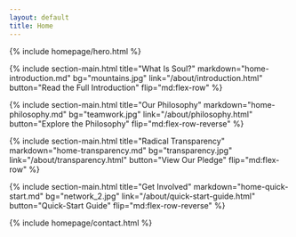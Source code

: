 ```yaml
---
layout: default
title: Home
---
```


{% include homepage/hero.html %}

{% include section-main.html
   title="What Is Soul?"
   markdown="home-introduction.md"
   bg="mountains.jpg"
   link="/about/introduction.html"
   button="Read the Full Introduction"
   flip="md:flex-row" 
%}

{% include section-main.html
   title="Our Philosophy"
   markdown="home-philosophy.md"
   bg="teamwork.jpg"
   link="/about/philosophy.html"
   button="Explore the Philosophy"
   flip="md:flex-row-reverse" 
%}

{% include section-main.html
   title="Radical Transparency"
   markdown="home-transparency.md"
   bg="transparency.jpg"
   link="/about/transparency.html"
   button="View Our Pledge"
   flip="md:flex-row" 
%}

{% include section-main.html
   title="Get Involved"
   markdown="home-quick-start.md"
   bg="network_2.jpg"
   link="/about/quick-start-guide.html"
   button="Quick-Start Guide"
   flip="md:flex-row-reverse" 
%}

{% include homepage/contact.html %}

